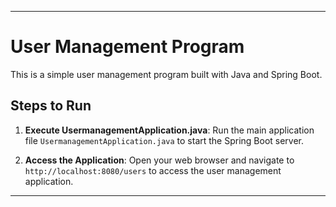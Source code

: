
---

# User Management Program

This is a simple user management program built with Java and Spring Boot.

## Steps to Run

1. **Execute UsermanagementApplication.java**: Run the main application file `UsermanagementApplication.java` to start the Spring Boot server.
   
2. **Access the Application**: Open your web browser and navigate to `http://localhost:8080/users` to access the user management application.

---

